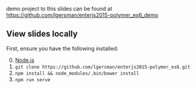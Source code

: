 demo project to this slides can be found at https://github.com/lgersman/enterjs2015-polymer_es6_demo

## View slides locally

First, ensure you have the following installed:

0. [Node.js](http://nodejs.org)
0. `git clone https://github.com/lgersman/enterjs2015-polymer_es6.git`
0. `npm install && node_modules/.bin/bower install`
0. `npm run serve`
